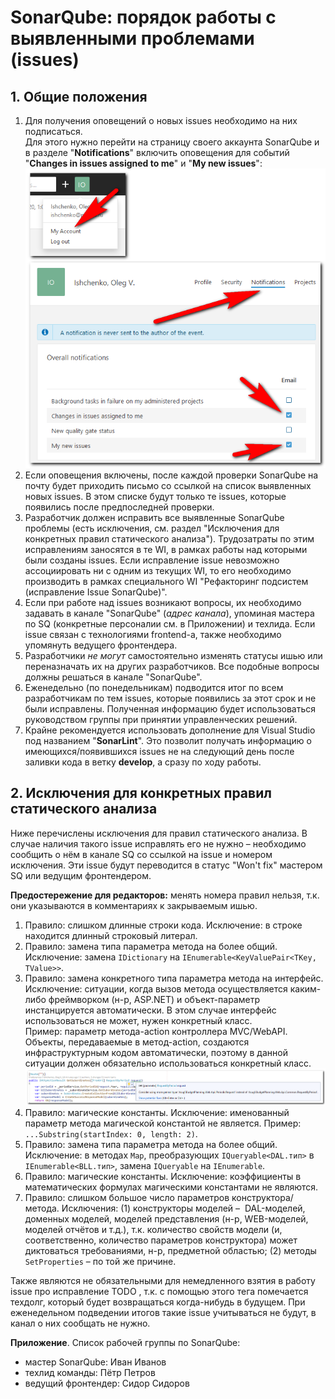 # SonarQube: порядок работы с выявленными проблемами (issues)

## 1. Общие положения

1. Для получения оповещений о новых issues необходимо на них подписаться.  
Для этого нужно перейти на страницу своего аккаунта SonarQube и в разделе "**Notifications**" включить оповещения для событий "**Changes in issues assigned to me**" и "**My new issues**":  
![](sonarqube-img/sonarqube01.png)
2. Если оповещения включены, после каждой проверки SonarQube на почту будет приходить письмо со ссылкой на список выявленных новых issues. В этом списке будут только те issues, которые появились после предпоследней проверки.
3. Разработчик должен исправить все выявленные SonarQube проблемы (есть исключения, см. раздел "Исключения для конкретных правил статического анализа"). Трудозатраты по этим исправлениям заносятся в те WI, в рамках работы над которыми были созданы issues. Если исправление issue невозможно ассоциировать ни с одним из текущих WI, то его необходимо производить в рамках специального WI "Рефакторинг подсистем (исправление Issue SonarQube)".
4. Если при работе над issues возникают вопросы, их необходимо задавать в канале "SonarQube" (_адрес канала_), упоминая мастера по SQ (конкретные персоналии см. в Приложении) и техлида. Если issue связан с технологиями frontend-а, также необходимо упомянуть ведущего фронтендера.
5. Разработчики _не могут_ самостоятельно изменять статусы ишью или переназначать их на других разработчиков. Все подобные вопросы должны решаться в канале "SonarQube".
6. Еженедельно (по понедельникам) подводится итог по всем разработчикам по тем issues, которые появились за этот срок и не были исправлены. Полученная информацию будет использоваться руководством группы при принятии управленческих решений.
7. Крайне рекомендуется использовать дополнение для Visual Studio под названием "**SonarLint**". Это позволит получать информацию о имеющихся/появившихся issues не на следующий день после заливки кода в ветку **develop**, а сразу по ходу работы.

## 2. Исключения для конкретных правил статического анализа

Ниже перечислены исключения для правил статического анализа. В случае наличия такого issue исправлять его не нужно – необходимо сообщить о нём в канале SQ со ссылкой на issue и номером исключения. Эти issue будут переводится в статус "Won't fix" мастером SQ или ведущим фронтендером.

**Предостережение для редакторов:** менять номера правил нельзя, т.к. они указываются в комментариях к закрываемым ишью.

1. Правило: слишком длинные строки кода. Исключение: в строке находится длинный строковый литерал.
2. Правило: замена типа параметра метода на более общий. Исключение: замена `IDictionary` на `IEnumerable<KeyValuePair<TKey, TValue>>`.
3. Правило: замена конкретного типа параметра метода на интерфейс. Исключение: ситуации, когда вызов метода осуществляется каким-либо фреймворком (н-р, ASP.NET) и объект-параметр инстанцируется автоматически. В этом случае интерфейс использоваться не может, нужен конкретный класс.  
Пример: параметр метода-action контроллера MVC/WebAPI. Объекты, передаваемые в метод-action, создаются инфраструктурным кодом автоматически, поэтому в данной ситуации должен обязательно использоваться конкретный класс.  
![](sonarqube-img/sonarqube02.png)
4. Правило: магические константы. Исключение: именованный параметр метода магической константой не является. Пример: `...Substring(startIndex: 0, length: 2)`.
5. Правило: замена типа параметра метода на более общий. Исключение: в методах `Map`, преобразующих `IQueryable<DAL.тип>` в `IEnumerable<BLL.тип>`, замена `IQueryable` на `IEnumerable`.
6. Правило: магические константы. Исключение: коэффициенты в математических формулах магическими константами не являются.
7. Правило: слишком большое число параметров конструктора/метода. Исключения: (1) конструкторы моделей –  DAL-моделей, доменных моделей, моделей представления (н-р, WEB-моделей, моделей отчётов и т.д.), т.к. количество свойств модели (и, соответственно, количество параметров конструктора) может диктоваться требованиями, н-р, предметной областью; (2) методы `SetProperties` – по той же причине.

Также являются не обязательными для немедленного взятия в работу issue про исправление TODO , т.к. с помощью этого тега помечается техдолг, который будет возвращаться когда-нибудь в будущем. При еженедельном подведении итогов такие issue учитываться не будут, в канал о них сообщать не нужно.

**Приложение**. Список рабочей группы по SonarQube:

*   мастер SonarQube: Иван Иванов
*   техлид команды: Пётр Петров
*   ведущий фронтендер: Сидор Сидоров